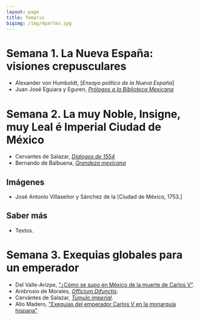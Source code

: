 ```yaml
---
layout: page
title: Temario
bigimg: /img/4partes.jpg
---
```


# Semana 1. La Nueva España: visiones crepusculares

- Alexander von Humboldt, [*Ensayo político de la Nueva España*]
- Juan José Eguiara y Eguren, [*Prólogos a la Biblioteca Mexicana*]()

# Semana 2. La muy Noble, Insigne, muy Leal é Imperial Ciudad de México 

- Cervantes de Salazar, [*Díalogos de 1554*]()
- Bernando de Balbuena, [*Grandeza mexicana*]()

## Imágenes 

- José Antonio Villaseñor y Sánchez de la [Ciudad de México, 1753.]

## Saber más

- Textos. 

# Semana 3. Exequias globales para un emperador

- Del Valle-Arizpe, ["¿Cómo se supo en México de la muerte de Carlos V"]().
- Ambrosio de Morales, [*Officium Difunctis*]().
- Cervántes de Salazar, [*Túmulo imperial*]().
- Allo Madero, ["Exequias del emperador Carlos V en la monarquía hispana"]()
